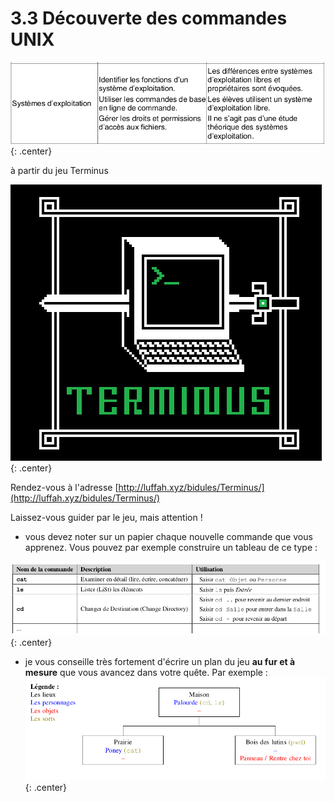 # 3.3 Découverte des commandes UNIX

![image](data/BO.png){: .center}

à partir du jeu Terminus

![image](data/terminus.png){: .center}


Rendez-vous à l'adresse [http://luffah.xyz/bidules/Terminus/](http://luffah.xyz/bidules/Terminus/)

Laissez-vous guider par le jeu, mais attention !
- vous devez noter sur un papier chaque nouvelle commande que vous apprenez. Vous pouvez par exemple construire un tableau de ce type :

![image](data/term_1.png){: .center}


- je vous conseille très fortement d'écrire un plan du jeu **au fur et à mesure** que vous avancez dans votre quête. Par exemple :
![image](data/term_2.png){: .center}

<!--
## Correction
Voici [un corrigé](data/Terminus-corrige.pdf) établi par Charles Poulmaire, de l'académie de Versailles.
-->